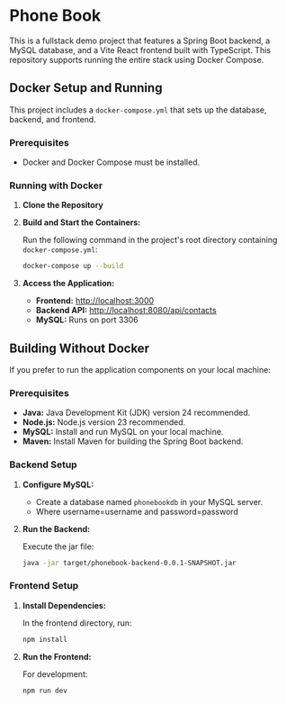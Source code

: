 # Phone Book

This is a fullstack demo project that features a Spring Boot backend, a MySQL database, and a Vite React frontend built with TypeScript. This repository supports running the entire stack using Docker Compose.

## Docker Setup and Running

This project includes a `docker-compose.yml` that sets up the database, backend, and frontend.

### Prerequisites

- Docker and Docker Compose must be installed.

### Running with Docker

1. **Clone the Repository**

2. **Build and Start the Containers:**

   Run the following command in the project's root directory containing `docker-compose.yml`:

   ```bash
   docker-compose up --build
   ```

3. **Access the Application:**
   - **Frontend:** [http://localhost:3000](http://localhost:3000)
   - **Backend API:** [http://localhost:8080/api/contacts](http://localhost:8080/api/contacts)
   - **MySQL:** Runs on port 3306

## Building Without Docker

If you prefer to run the application components on your local machine:

### Prerequisites

- **Java:** Java Development Kit (JDK) version 24 recommended.
- **Node.js:** Node.js version 23 recommended.
- **MySQL:** Install and run MySQL on your local machine.
- **Maven:** Install Maven for building the Spring Boot backend.

### Backend Setup

1. **Configure MySQL:**
   - Create a database named `phonebookdb` in your MySQL server.
   - Where username=username and password=password
2. **Run the Backend:**

   Execute the jar file:

   ```bash
   java -jar target/phonebook-backend-0.0.1-SNAPSHOT.jar
   ```

### Frontend Setup

1. **Install Dependencies:**

   In the frontend directory, run:

   ```bash
   npm install
   ```

2. **Run the Frontend:**

   For development:

   ```bash
   npm run dev
   ```
